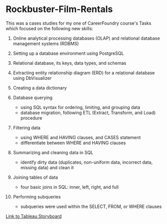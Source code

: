 # Rockbuster-Film-Rentals

This was a cases studies for my one of CareerFoundry course's Tasks which focused on the following new skills:
1. Online analytical processing databases (OLAP) and relational database management systems (RDBMS)
2. Setting up a database environment using PostgreSQL
3. Relational database, its keys, data types, and schemas
4. Extracting entity relationship diagram (ERD) for a relational database using DbVisualizer
5. Creating a data dictionary
6. Database querying
   - using SQL syntax for ordering, limiting, and grouping data
   - database migration, following ETL (Extract, Transform, and Load) procedure 

7. Filtering data
   - using WHERE and HAVING clauses, and CASES statement
   - differentiate between WHERE and HAVING clauses
9. Summarizing and cleaning data in SQL
   - identify dirty data (duplicates, non-uniform data, incorrect data, missing data) and clean it
11. Joining tables of data
    - four basic joins in SQL: inner, left, right, and full
13. Performing subqueries
    - subqueries were used within the SELECT, FROM, or WHERE clauses

[Link to Tableau Storyboard](https://public.tableau.com/app/profile/heidi.jansen.van.rensburg/viz/Task10RockbusterFilmRentalsSQLResults/Story3)
